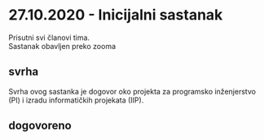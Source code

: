 # 27.10.2020 - Inicijalni sastanak

Prisutni svi članovi tima.  
Sastanak obavljen preko zooma

## svrha

Svrha ovog sastanka je dogovor oko projekta za programsko inženjerstvo (PI) i izradu informatičkih projekata (IIP).

## dogovoreno

